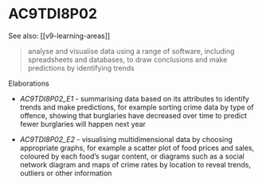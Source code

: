 
# AC9TDI8P02 

See also: [[v9-learning-areas]]

> analyse and visualise data using a range of software, including spreadsheets and databases, to draw conclusions and make predictions by identifying trends

Elaborations


- _AC9TDI8P02_E1_ - summarising data based on its attributes to identify trends and make predictions, for example sorting crime data by type of offence, showing that burglaries have decreased over time to predict fewer burglaries will happen next year

- _AC9TDI8P02_E2_ - visualising multidimensional data by choosing appropriate graphs, for example a scatter plot of food prices and sales, coloured by each food’s sugar content, or diagrams such as a social network diagram and maps of crime rates by location to reveal trends, outliers or other information
